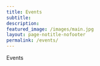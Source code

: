 ```yaml
---
title: Events
subtitle:
description:
featured_image: /images/main.jpg
layout: page-notitle-nofooter
permalink: /events/
---
```


Events